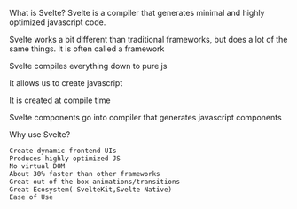 What is Svelte?
    Svelte is a compiler that generates minimal and highly optimized javascript code.


 Svelte works a bit different than traditional frameworks, but does a lot of the same things. It is often called a framework 

 Svelte compiles everything down to pure js 

 It allows us to create javascript

 It is created at compile time 

 Svelte components go into compiler 
 that generates javascript components 



 Why use Svelte?

    Create dynamic frontend UIs
    Produces highly optimized JS
    No virtual DOM
    About 30% faster than other frameworks
    Great out of the box animations/transitions
    Great Ecosystem( SvelteKit,Svelte Native)
    Ease of Use 



